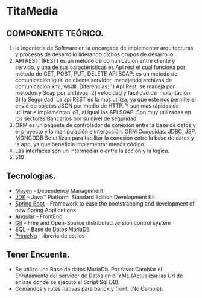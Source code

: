 # TitaMedia 
## COMPONENTE TEÓRICO.
1) la ingeniería de Software en la encargada de implementar arquitecturas y procesos de desarrollo liderando dichos grupos de desarrollo. 
2) API REST: (REST) es un método de comunicación entre cliente y servido, y una de sus características es Api rest el cual funciona por método de GET, POST, PUT, DELETE
API SOAP: es un método de comunicación igual de cliente servidor, manejando archivos de comunicación xml, wsdll.
Diferencias: 1) Api Rest: se maneja por métodos y Soap por archivos. 2) velocidad y facilidad de implantación 3) la Seguridad.
La api REST es la mas utiliza, ya que este nos permite el envió de objetos JSON por medio de HTTP.  Y son mas rápidas de utilizar e implementan ioT, al igual las API SOAP. Son muy utilizadas en los sectores Bancarios por su nivel de seguridad. 
3) ORM es un paquete de controlador de conexión entre la base de datos y el proyecto y la manipulación e interacción.
ORM Conocidas: JDBC, JSP, MONGODB
Se utilizan para facilitar la conexión entre la base de datos y la app, ya que beneficia implementar menos código. 
4) Las interfaces son un intermediario entre la acción y la lógica.  
5) 510

## Tecnologias.
* 	[Maven](https://maven.apache.org/) - Dependency Management
* 	[JDK](http://www.oracle.com/technetwork/java/javase/downloads/) - Java™ Platform, Standard Edition Development Kit 
* 	[Spring Boot](https://spring.io/projects/spring-boot) - Framework to ease the bootstrapping and development of new Spring Applications
*   [Angular](https://angular.io/guide/router-tutorial) - FrontEnd
* 	[Git](https://git-scm.com/) - Free and Open-Source distributed version control system 
* 	[SQL](https://url/) - Base de Datos MariaDB
* 	[PrimeNg](https://url/) - libreria de estilos


## Tener Encuenta.

- Se utilizo una Base de datos MariaDb. Por favor Cambiar el Enrutamiento del servidor de Datos en el YML.(Actualizar las Url de enlase donde se ejecuto el Script Sql DB).
- Comandos y rutas nativas para banck y front. (No Cambia).
